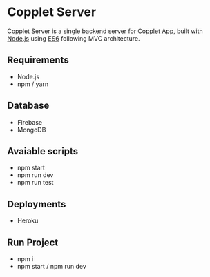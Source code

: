 # Copplet Server

Copplet Server is a single backend server for [Copplet App](https://copplet.com/), built with [Node.js](https://nodejs.org/en/) using [ES6](https://www.w3schools.com/js/js_es6.asp) following MVC architecture.

## Requirements

- Node.js
- npm / yarn

## Database

- Firebase
- MongoDB

## Avaiable scripts

- npm start
- npm run dev
- npm run test

## Deployments

- Heroku

## Run Project

- npm i
- npm start / npm run dev

